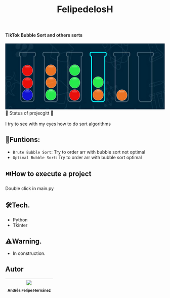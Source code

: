 <h1 align="center"> FelipedelosH </h1>
<br>
<h4>TikTok Bubble Sort and others sorts</h4>

![Banner](Docs/banner.png)
<br>
:construction: Status of projecgitt :construction:
<br><br>
I try to see with my eyes how to do sort algorithms

## :hammer:Funtions:

- `Brute Bubble Sort`: Try to order arr with bubble sort not optimal<br>
- `Optimal Bubble Sort`: Try to order arr with bubble sort optimal<br>



## :play_or_pause_button:How to execute a project

Double click in main.py

## :hammer_and_wrench:Tech.

- Python
- Tkinter

## :warning:Warning.

- In construction.

## Autor

| [<img src="https://avatars.githubusercontent.com/u/38327255?v=4" width=115><br><sub>Andrés Felipe Hernánez</sub>](https://github.com/felipedelosh)|
| :---: |
